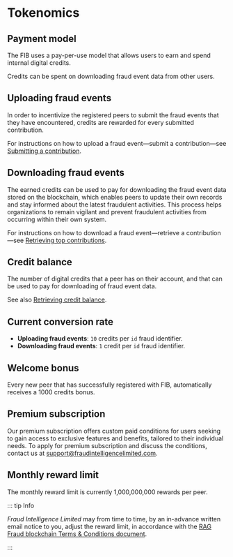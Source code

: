 # Tokenomics

## Payment model

The FIB uses a pay-per-use model that allows users to earn and spend internal digital credits.

Credits can be spent on downloading fraud event data from other users.

## Uploading fraud events

In order to incentivize the registered peers to submit the fraud events that they have encountered, credits are rewarded for every submitted contribution.

For instructions on how to upload a fraud event—submit a contribution—see [Submitting a contribution](../tutorials/submitting-a-contribution.md).

## Downloading fraud events

The earned credits can be used to pay for downloading the fraud event data stored on the blockchain, which enables peers to update their own records and stay informed about the latest fraudulent activities. This process helps organizations to remain vigilant and prevent fraudulent activities from occurring within their own system.

For instructions on how to download a fraud event—retrieve a contribution—see [Retrieving top contributions](../tutorials/retrieving-top-contributions.md).

## Credit balance

The number of digital credits that a peer has on their account, and that can be used to pay for downloading of fraud event data.

See also [Retrieving credit balance](../api-specification/wallet-controller/retrieving-credit-balance.md).

## Current conversion rate

- **Uploading fraud events**: `10` credits per `id` fraud identifier.
- **Downloading fraud events**: `1` credit per `id` fraud identifier.

## Welcome bonus

Every new peer that has successfully registered with FIB, automatically receives a 1000 credits bonus.

## Premium subscription

Our premium subscription offers custom paid conditions for users seeking to gain access to exclusive features and benefits, tailored to their individual needs. To apply for premium subscription and discuss the conditions, contact us at [support@fraudintelligencelimited.com](mailto:support@fraudintelligencelimited.com).

## Monthly reward limit

The monthly reward limit is currently 1,000,000,000 rewards per peer.

::: tip Info

_Fraud Intelligence Limited_ may from time to time, by an in-advance written email notice to you, adjust the reward limit, in accordance with the [RAG Fraud blockchain Terms & Conditions document](https://github.com/fraud-intelligence-limited/fil-legal/blob/main/RAG%20Fraud%20Blockchain%20Terms%20of%20Use%20v2.0.docx).

:::
